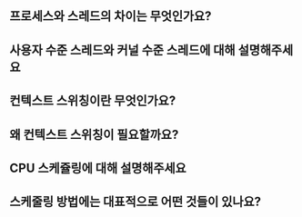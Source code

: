 ## 프로세스와 스레드의 차이는 무엇인가요?

## 사용자 수준 스레드와 커널 수준 스레드에 대해 설명해주세요

## 컨텍스트 스위칭이란 무엇인가요?

## 왜 컨텍스트 스위칭이 필요할까요?

## CPU 스케쥴링에 대해 설명해주세요

## 스케줄링 방법에는 대표적으로 어떤 것들이 있나요?